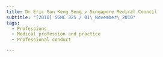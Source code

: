 ```yaml
---
title: Dr Eric Gan Keng Seng v Singapore Medical Council 
subtitle: "[2010] SGHC 325 / 01\_November\_2010"
tags:
  - Professions
  - Medical profession and practice
  - Professional conduct

---
```


